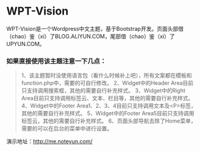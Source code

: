 WPT-Vision
==========
WPT-Vision是一个Wordpress中文主题，基于Bootstrap开发。页面头部借（chao）鉴（xi）了BLOG.ALIYUN.COM，尾部借（chao）鉴（xi）了UPYUN.COM。

### 如果直接使用该主题注意一下几点： 
>
> 1、该主题暂时没使用语言包（看什么时候补上吧），所有文案都在模板和function.php中，需要的可自行修改。
> 2、Widget中的Header Area目前只支持调用搜索框，其他的需要自行补充样式。
> 3、Widget中的Right Area目前只支持调用标签云、文本、栏目等，其他的需要自行补充样式。
> 4、Widget中的Footer Area1、2、3、4目前只支持调用文本及\<P\>标签，其他的需要自行补充样式。
> 5、Widget中的Footer Area5目前只支持调用标签云，其他的需要自行补充样式。
> 6、页面头部导航去除了Home菜单，需要的可以在后台的菜单中进行设置。

演示地址：http://me.noteyun.com/
